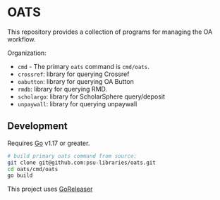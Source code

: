 # OATS

This repository provides a collection of programs for managing the OA workflow.

Organization:

- `cmd` - The primary `oats` command is `cmd/oats`.
- `crossref`: library for querying Crossref
- `oabutton`: library for querying OA Button
- `rmdb`: library for querying RMD.
- `scholargo`: library for ScholarSphere query/deposit
- `unpaywall`: library for querying unpaywall

## Development

Requires [Go](https://go.dev/dl/) v1.17 or greater.

```sh
# build primary oats command from source:
git clone git@github.com:psu-libraries/oats.git
cd oats/cmd/oats
go build
```

This project uses [GoReleaser](https://goreleaser.com/intro/)